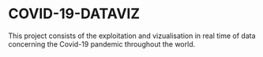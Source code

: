 # COVID-19-DATAVIZ
This project consists of the exploitation and vizualisation in real time of data concerning the Covid-19 pandemic throughout the world.
